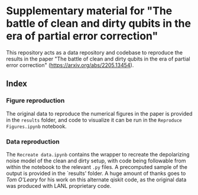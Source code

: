 # Supplementary material for "The battle of clean and dirty qubits in the era of partial error correction"
This repository acts as a data repository and codebase to reproduce the results in the paper "The battle of clean and dirty qubits in the era of partial error correction" (https://arxiv.org/abs/2205.13454). 

## Index
### Figure reproduction
The original data to reproduce the numerical figures in the paper is provided in the `results` folder, and code to visualize it can be run in the `Reproduce Figures.ipynb` notebook.
### Data reproduction
The `Recreate data.ipynb` contains the wrapper to recreate the depolarizing noise model of the clean and dirty setup, with code being followable from within the notebook to the relevant `.py` files. A precomputed sample of the output is provided in the `results' folder. A huge amount of thanks goes to *Tom O'Leary* for his work on this alternate qiskit code, as the original data was produced with LANL proprietary code. 
